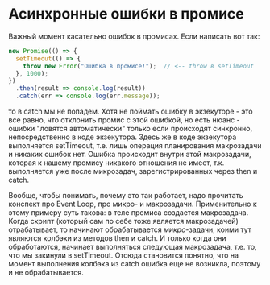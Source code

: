 # Асинхронные ошибки в промисе

Важный момент касательно ошибок в промисах. Если написать вот так:

```javascript
new Promise(() => {
  setTimeout(() => { 
    throw new Error("Ошибка в промисе!");  // <-- throw в setTimeout
  }, 1000);
})
  .then(result => console.log(result))
  .catch(err => console.log(err.message));
```

то в catch мы не попадем. Хотя не поймать ошибку в экзекуторе - это все равно, что отклонить промис с этой ошибкой, но есть нюанс - ошибки "ловятся автоматически" только если происходят синхронно, непосредственно в коде экзекутора. Здесь же в коде экзекутора выполняется setTimeout, т.е. лишь операция планирования макрозадачи и никаких ошибок нет. Ошибка происходит внутри этой макрозадачи, которая к нашему промису никакого отношения не имеет, т.к. выполняется уже после микрозадач, зарегистрированных через then и catch.

Вообще, чтобы понимать, почему это так работает, надо прочитать конспект про Event Loop, про микро- и макрозадачи. Применительно к этому примеру суть такова: в теле промиса создается макрозадача. Когда скрипт (который сам по себе тоже является макрозадачей) отрабатывает, то начинают обрабатывается *микро*-задачи, коими тут являются колбэки из методов then и catch. И только когда они обработаются, начинает выполняться следующая макрозадача, т.е. то, что мы закинули в setTimeout. Отсюда становится понятно, что на момент выполнения колбэка из catch ошибка еще не возникла, поэтому и не обрабатывается.


